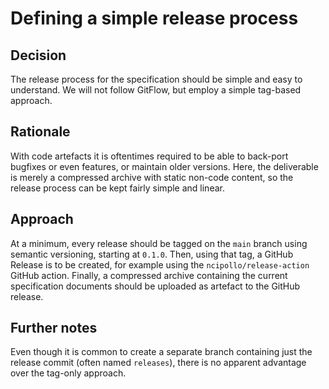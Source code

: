 # Defining a simple release process

## Decision

The release process for the specification should be simple and easy to understand. We will not follow GitFlow, but
employ a simple tag-based approach.

## Rationale

With code artefacts it is oftentimes required to be able to back-port bugfixes or even features, or maintain older
versions. Here, the deliverable is merely a compressed archive with static non-code content, so the release process can
be kept fairly simple and linear.

## Approach

At a minimum, every release should be tagged on the `main` branch using semantic versioning, starting at `0.1.0`. Then,
using that tag, a GitHub Release is to be created, for example using the `ncipollo/release-action` GitHub action.
Finally, a compressed archive containing the current specification documents should be uploaded as artefact to the
GitHub release.

## Further notes

Even though it is common to create a separate branch containing just the release commit (often named `releases`), there
is no apparent advantage over the tag-only approach. 
